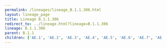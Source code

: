 ```yaml
---
permalink: /lineages/lineage_B.1.1.306.html
layout: lineage_page
title: Lineage B.1.1.306
redirect_to: ../lineage.html?lineage=B.1.1.306
lineage: B.1.1.306
parent: B.1.1
children: ['AE.1', 'AE.2', 'AE.3', 'AE.4', 'AE.5', 'AE.6', 'AE.7', 'AE.8', 'B.1.1.306']
---
```

